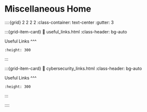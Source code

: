 # Miscellaneous Home

::::{grid} 2 2 2 2
:class-container: text-center
:gutter: 3

:::{grid-item-card}
:link: useful_links.html
:class-header: bg-auto

Useful Links
^^^
```{image} images/useful_links_splash.png
:height: 300
```
:::

:::{grid-item-card}
:link: cybersecurity_links.html
:class-header: bg-auto

Useful Links
^^^
```{image} images/cybersec_links_splash.jpg
:height: 300
```
:::

::::
